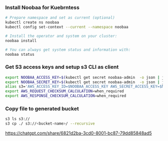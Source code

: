 ### Install Noobaa for Kuebrntess
```bash
# Prepare namespace and set as current (optional)
kubectl create ns noobaa
kubectl config set-context --current --namespace noobaa

# Install the operator and system on your cluster:
noobaa install

# You can always get system status and information with:
noobaa status
```
### Get S3 access keys and setup s3 CLI as client

```bash
export NOOBAA_ACCESS_KEY=$(kubectl get secret noobaa-admin  -o json | jq -r '.data.AWS_ACCESS_KEY_ID|@base64d')
export NOOBAA_SECRET_KEY=$(kubectl get secret noobaa-admin  -o json | jq -r '.data.AWS_SECRET_ACCESS_KEY|@base64d')
alias s3='AWS_ACCESS_KEY_ID=$NOOBAA_ACCESS_KEY AWS_SECRET_ACCESS_KEY=$NOOBAA_SECRET_KEY aws --endpoint https://localhost:10443 --no-verify-ssl s3'
export AWS_REQUEST_CHECKSUM_CALCULATION=when_required
export AWS_RESPONSE_CHECKSUM_CALCULATION=when_required
```

### Copy file to generated bucket
```bash
s3 ls s3://
s3 cp ./ s3://<bucket-name>/ --recursive
```

https://chatgpt.com/share/6821d2ba-3cd0-8001-bc87-79dd85848ad5
